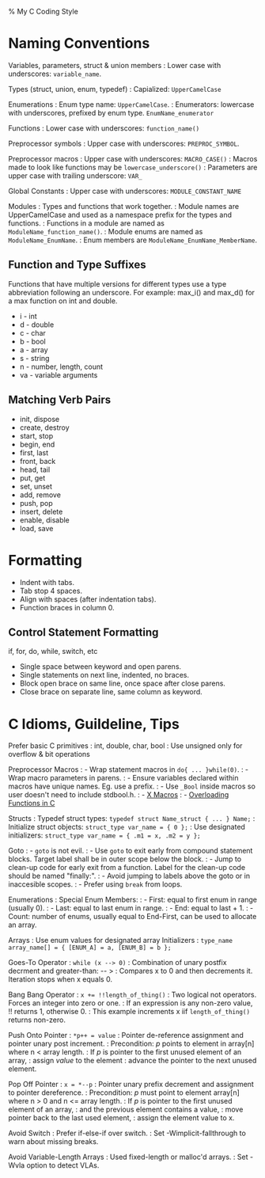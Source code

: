 % My C Coding Style

# Naming Conventions

Variables, parameters, struct & union members
: Lower case with underscores: `variable_name`.

Types (struct, union, enum, typedef)
: Capialized: `UpperCamelCase`

Enumerations
: Enum type name: `UpperCamelCase`.
: Enumerators: lowercase with underscores, prefixed by enum type. `EnumName_enumerator`

Functions
: Lower case with underscores: `function_name()`

Preprocessor symbols
: Upper case with underscores: `PREPROC_SYMBOL`.

Preprocessor macros
: Upper case with underscores: `MACRO_CASE()`
: Macros made to look like functions may be `lowercase_underscore()`
: Parameters are upper case with trailing underscore: `VAR_`

Global Constants
: Upper case with underscores: `MODULE_CONSTANT_NAME`

Modules
: Types and functions that work together. 
: Module names are UpperCamelCase and used as a namespace prefix for the types and functions.
: Functions in a module are named as `ModuleName_function_name()`.
: Module enums are named as `ModuleName_EnumName`.
: Enum members are `ModuleName_EnumName_MemberName`.

## Function and Type Suffixes

Functions that have multiple versions for different types use a 
type abbreviation following an underscore.
For example: max_i() and max_d() for a max function on int and double.

- i - int
- d - double
- c - char
- b - bool
- a - array
- s - string
- n - number, length, count
- va - variable arguments

## Matching Verb Pairs

- init, dispose
- create, destroy
- start, stop
- begin, end
- first, last
- front, back
- head, tail
- put, get
- set, unset
- add, remove
- push, pop
- insert, delete
- enable, disable
- load, save

# Formatting

- Indent with tabs.
- Tab stop 4 spaces.
- Align with spaces (after indentation tabs).
- Function braces in column 0.

## Control Statement Formatting

if, for, do, while, switch, etc

- Single space between keyword and open parens.
- Single statements on next line, indented, no braces.
- Block open brace on same line, once space after close parens.
- Close brace on separate line, same column as keyword.

# C Idioms, Guildeline, Tips

Prefer basic C primitives
: int, double, char, bool
: Use unsigned only for overflow & bit operations

Preprocessor Macros
: - Wrap statement macros in `do{ ... }while(0)`.
: - Wrap macro parameters in parens.
: - Ensure variables declared within macros have unique names. Eg. use a prefix.
: - Use `_Bool` inside macros so user doesn't need to include stdbool.h.
: - [X Macros](https://www.drdobbs.com/the-new-c-x-macros/184401387)
: - [Overloading Functions in C](http://locklessinc.com/articles/overloading/)

Structs
: Typedef struct types: `typedef struct Name_struct { ... } Name;`
: Initialize struct objects: `struct_type var_name = { 0 };`
: Use designated initializers: `struct_type var_name = { .m1 = x, .m2 = y };`

Goto 
: - `goto` is not evil.
: - Use `goto` to exit early from compound statement blocks. Target label shall be in outer scope below the block.
: - Jump to clean-up code for early exit from a function. Label for the clean-up code should be named "finally:".
: - Avoid jumping to labels above the goto or in inaccesible scopes.
: - Prefer using `break` from loops.

Enumerations
: Special Enum Members:
:  - First: equal to first enum in range (usually 0).
:  - Last:  equal to last enum in range.
:  - End:   equal to last + 1.
:  - Count: number of enums, usually equal to End-First, can be used to allocate an array.

Arrays
: Use enum values for designated array Initializers
:   `type_name  array_name[] = { [ENUM_A] = a, [ENUM_B] = b };`

Goes-To Operator
: `while (x --> 0)`
: Combination of unary postfix decrment and greater-than: -- >
: Compares x to 0 and then decrements it. Iteration stops when x equals 0.

Bang Bang Operator
: `x += !!length_of_thing()`
: Two logical not operators. Forces an integer into zero or one.
: If an expression is any non-zero value, !! returns 1, otherwise 0.
: This example increments x iif `length_of_thing()` returns non-zero.

Push Onto Pointer
: `*p++ = value`
: Pointer de-reference assignment and pointer unary post increment.
: Precondition: *p* points to element in array[n] where n < array length.
: If *p* is pointer to the first unused element of an array, 
: assign *value* to the element 
: advance the pointer to the next unused element.

Pop Off Pointer
: `x = *--p`
: Pointer unary prefix decrement and assignment to pointer dereference.
: Precondition: *p* must point to element array[n] where n > 0 and n <= array length.
: If *p* is pointer to the first unused element of an array,
: and the previous element contains a value,
: move pointer back to the last used element,
: assign the element value to x.

Avoid Switch
: Prefer if-else-if over switch.
: Set -Wimplicit-fallthrough to warn about missing breaks.

Avoid Variable-Length Arrays
: Used fixed-length or malloc'd arrays.
: Set -Wvla option to detect VLAs.

